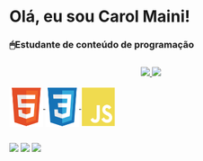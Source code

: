 ## <h1>Olá, eu sou Carol Maini!</h1>
<h3>🖱Estudante de conteúdo de programação</h3>

##
<div align="center">
  <a href="https://github.com/CarolMaini">
  <img height="180em" src="https://github-readme-stats.vercel.app/api?username=carolmaini&show_icons=true&theme=dracula&include_all_commits=true&count_private=true"/>
  <img height="180em" src="https://github-readme-stats.vercel.app/api/top-langs/?username=carolmaini&layout=compact&langs_count=7&theme=dracula"/>
</div>
<div style="display: inline_block"><br>
  <img align="center" alt="Carol-HTML" height="70" width="60" src="https://raw.githubusercontent.com/devicons/devicon/master/icons/html5/html5-original.svg">
  <img align="center" alt="Carol-CSS" height="70" width="60" src="https://raw.githubusercontent.com/devicons/devicon/master/icons/css3/css3-original.svg">
  <img align="center" alt="Carol-Js" height="70" width="60" src="https://raw.githubusercontent.com/devicons/devicon/master/icons/javascript/javascript-plain.svg">
  </div>
  
  ##
 
<div> 
  
  <a href="https://www.linkedin.com/in/carol-maini-400316214/" target="_blank"><img src="https://img.shields.io/badge/-LinkedIn-%230077B5?style=for-the-badge&logo=linkedin&logoColor=white" target="_blank"></a>
  <a href="https://discord.gg/rosario#5637" target="_blank"><img src="https://img.shields.io/badge/Discord-7289DA?style=for-the-badge&logo=discord&logoColor=white" target="_blank"></a>
  <a href = "mailto:contatocarolflowermaini@gmail.com"><img src="https://img.shields.io/badge/-Gmail-%23333?style=for-the-badge&logo=gmail&logoColor=white" target="_blank"></a>
 
</div>
